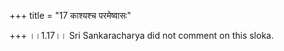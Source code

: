 +++
title = "17 काश्यश्च परमेष्वासः"

+++
।।1.17।। Sri Sankaracharya did not comment on this sloka.  
  
